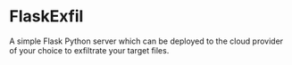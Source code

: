 # FlaskExfil
A simple Flask Python server which can be deployed to the cloud provider of your choice to exfiltrate your target files.

